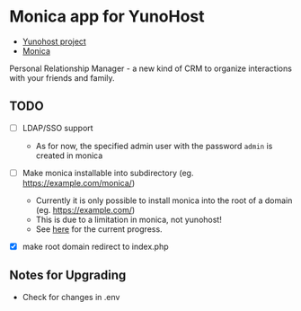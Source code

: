 # Monica app for YunoHost

- [Yunohost project](https://yunohost.org)
- [Monica](https://monicahq.com/)

Personal Relationship Manager - a new kind of CRM to organize interactions with your friends and family.

## TODO

* [ ] LDAP/SSO support
  * As for now, the specified admin user with the password `admin` is created in monica
* [ ] Make monica installable into subdirectory (eg. https://example.com/monica/)
  * Currently it is only possible to install monica into the root of a domain (eg. https://example.com/)
  * This is due to a limitation in monica, not yunohost!
  * See [here](https://github.com/monicahq/monica/issues/139) for the current progress.
* [x] make root domain redirect to index.php


## Notes for Upgrading

* Check for changes in .env
